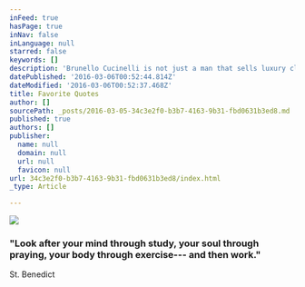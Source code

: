 ```yaml
---
inFeed: true
hasPage: true
inNav: false
inLanguage: null
starred: false
keywords: []
description: 'Brunello Cucinelli is not just a man that sells luxury clothes, but tries to live with a greater standard. I appreciate his sentiment in living and working with dignity. '
datePublished: '2016-03-06T00:52:44.814Z'
dateModified: '2016-03-06T00:52:37.468Z'
title: Favorite Quotes
author: []
sourcePath: _posts/2016-03-05-34c3e2f0-b3b7-4163-9b31-fbd0631b3ed8.md
published: true
authors: []
publisher:
  name: null
  domain: null
  url: null
  favicon: null
url: 34c3e2f0-b3b7-4163-9b31-fbd0631b3ed8/index.html
_type: Article

---
```

![](https://the-grid-user-content.s3-us-west-2.amazonaws.com/d5bdf003-9422-41ad-8bf5-86962e1c04f8.jpg)

### "Look after your mind through study, your soul through praying, your body through exercise--- and then work."

St. Benedict